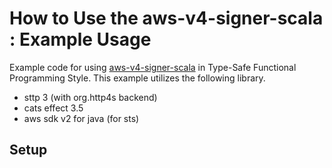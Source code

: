 # How to Use the aws-v4-signer-scala : Example Usage

Example code for using [aws-v4-signer-scala](https://github.com/jkugiya/aws-v4-signer-scala) in Type-Safe Functional Programming Style.
This example utilizes the following library.

- sttp 3 (with org.http4s backend)
- cats effect 3.5
- aws sdk v2 for java (for sts)

## Setup


